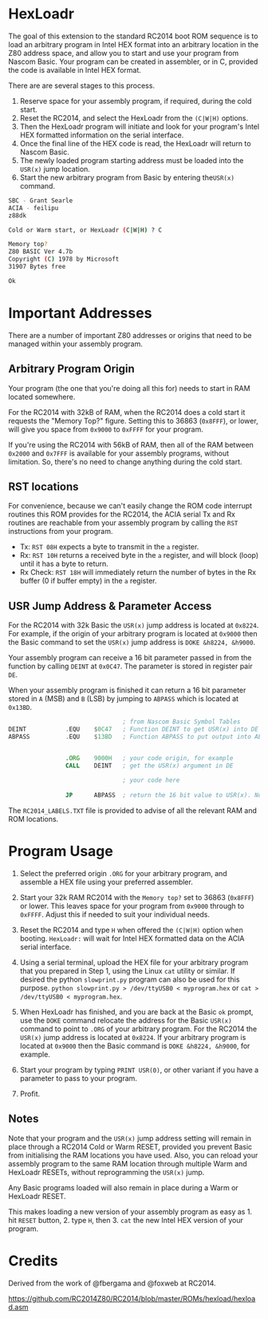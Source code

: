 # HexLoadr

The goal of this extension to the standard RC2014 boot ROM sequence is to load an arbitrary program in Intel HEX format into an arbitrary location in the Z80 address space, and allow you to start and use your program from Nascom Basic. Your program can be created in assembler, or in C, provided the code is available in Intel HEX format.

There are are several stages to this process.

1. Reserve space for your assembly program, if required, during the cold start.
2. Reset the RC2014, and select the HexLoadr from the `(C|W|H)` options.
3. Then the HexLoadr program will initiate and look for your program's Intel HEX formatted information on the serial interface.
4. Once the final line of the HEX code is read, the HexLoadr will return to Nascom Basic.
5. The newly loaded program starting address must be loaded into the `USR(x)` jump location.
6. Start the new arbitrary program from Basic by entering the`USR(x)` command.


```bash
SBC - Grant Searle
ACIA - feilipu
z88dk

Cold or Warm start, or HexLoadr (C|W|H) ? C

Memory top? 
Z80 BASIC Ver 4.7b
Copyright (C) 1978 by Microsoft
31907 Bytes free

Ok
```

# Important Addresses

There are a number of important Z80 addresses or origins that need to be managed within your assembly program.

## Arbitrary Program Origin

Your program (the one that you're doing all this for) needs to start in RAM located somewhere.

For the RC2014 with 32kB of RAM, when the RC2014 does a cold start it requests the "Memory Top?" figure. Setting this to 36863 (`0x8FFF`), or lower, will give you space from `0x9000` to `0xFFFF` for your program.

If you're using the RC2014 with 56kB of RAM, then all of the RAM between `0x2000` and `0x7FFF` is available for your assembly programs, without limitation. So, there's no need to change anything during the cold start.

## RST locations

For convenience, because we can't easily change the ROM code interrupt routines this ROM provides for the RC2014, the ACIA serial Tx and Rx routines are reachable from your assembly program by calling the `RST` instructions from your program.

* Tx: `RST 08H` expects a byte to transmit in the `a` register.
* Rx: `RST 10H` returns a received byte in the `a` register, and will block (loop) until it has a byte to return.
* Rx Check: `RST 18H` will immediately return the number of bytes in the Rx buffer (0 if buffer empty) in the `a` register.

## USR Jump Address & Parameter Access

For the RC2014 with 32k Basic the `USR(x)` jump address is located at `0x8224`.
For example, if the origin of your arbitrary program is located at `0x9000` then the Basic command to set the `USR(x)` jump address is `DOKE &h8224, &h9000`.

Your assembly program can receive a 16 bit parameter passed in from the function by calling `DEINT` at `0x0C47`. The parameter is stored in register pair `DE`.

When your assembly program is finished it can return a 16 bit parameter stored in `A` (MSB) and `B` (LSB) by jumping to `ABPASS` which is located at `0x13BD`.

``` asm
                                ; from Nascom Basic Symbol Tables
DEINT           .EQU    $0C47   ; Function DEINT to get USR(x) into DE registers
ABPASS          .EQU    $13BD   ; Function ABPASS to put output into AB register for return


                .ORG    9000H   ; your code origin, for example
                CALL    DEINT   ; get the USR(x) argument in DE
                 
                                ; your code here
                                
                JP      ABPASS  ; return the 16 bit value to USR(x). Note JP not CALL
```
The `RC2014_LABELS.TXT` file is provided to advise of all the relevant RAM and ROM locations.

# Program Usage

1. Select the preferred origin `.ORG` for your arbitrary program, and assemble a HEX file using your preferred assembler.

2. Start your 32k RAM RC2014 with the `Memory top?` set to 36863 (`0x8FFF`) or lower. This leaves space for your program from `0x9000` through to `0xFFFF`. Adjust this if needed to suit your individual needs.

3. Reset the RC2014 and type `H` when offered the `(C|W|H)` option when booting. `HexLoadr:` will wait for Intel HEX formatted data on the ACIA serial interface.

4. Using a serial terminal, upload the HEX file for your arbitrary program that you prepared in Step 1, using the Linux `cat` utility or similar. If desired the python `slowprint.py` program can also be used for this purpose. `python slowprint.py > /dev/ttyUSB0 < myprogram.hex` or `cat > /dev/ttyUSB0 < myprogram.hex`.

5. When HexLoadr has finished, and you are back at the Basic `ok` prompt, use the `DOKE` command relocate the address for the Basic `USR(x)` command to point to `.ORG` of your arbitrary program. For the RC2014 the `USR(x)` jump address is located at `0x8224`. If your arbitrary program is located at `0x9000` then the Basic command is `DOKE &h8224, &h9000`, for example.

6. Start your program by typing `PRINT USR(0)`, or other variant if you have a parameter to pass to your program.

7. Profit.

## Notes

Note that your program and the `USR(x)` jump address setting will remain in place through a RC2014 Cold or Warm RESET, provided you prevent Basic from initialising the RAM locations you have used. Also, you can reload your assembly program to the same RAM location through multiple Warm and HexLoadr RESETs, without reprogramming the `USR(x)` jump.

Any Basic programs loaded will also remain in place during a Warm or HexLoadr RESET.

This makes loading a new version of your assembly program as easy as 1. hit `RESET` button, 2. type `H`, then 3. `cat` the new Intel HEX version of your program.

# Credits

Derived from the work of @fbergama and @foxweb at RC2014.

https://github.com/RC2014Z80/RC2014/blob/master/ROMs/hexload/hexload.asm



